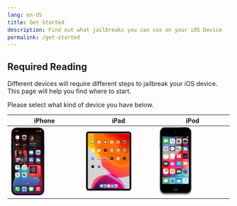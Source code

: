```yaml
---
lang: en-US
title: Get Started
description: Find out what jailbreaks you can use on your iOS Device
permalink: /get-started
---
```


## Required Reading

Different devices will require different steps to jailbreak your iOS device. This page will help you find where to start.

Please select what kind of device you have below.

<table>
  <colgroup><col width="33%"><col width="33%"><col width="33%"></colgroup>
  <thead>
    <tr>
      <th>iPhone</th>
      <th>iPad</th>
      <th>iPod</th>
    </tr>
  </thead>
  <tbody>
    <tr>
      <td><router-link to="/get-started/iPhone"><img src="/assets/images/iphone12pro.png" alt="iPhone" style="width: 50%;"></router-link></td>
      <td><router-link to="/get-started/iPad"><img src="/assets/images/iPad8,9.png" alt="iPad" style="width: 70%;"></router-link></td>
      <td><router-link to="/get-started/iPod"><img src="/assets/images/iPod9,1.png" alt="iPod" style="width: 50%;"></router-link></td>
    </tr>
  </tbody>
</table>
